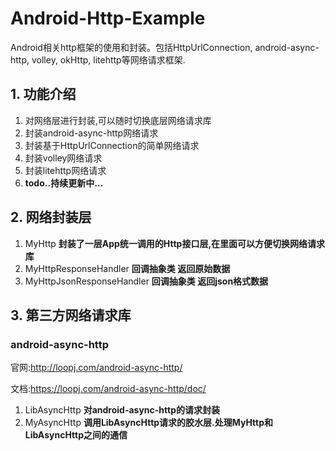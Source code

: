 # Android-Http-Example
Android相关http框架的使用和封装。包括HttpUrlConnection, android-async-http, volley, okHttp, litehttp等网络请求框架.

## 1. 功能介绍

1. 对网络层进行封装,可以随时切换底层网络请求库
1. 封装android-async-http网络请求
1. 封装基于HttpUrlConnection的简单网络请求
1. 封装volley网络请求
1. 封装litehttp网络请求
1. **todo..持续更新中...**


## 2. 网络封装层

1. MyHttp **封装了一层App统一调用的Http接口层,在里面可以方便切换网络请求库**
1. MyHttpResponseHandler **回调抽象类 返回原始数据**
1. MyHttpJsonResponseHandler **回调抽象类 返回json格式数据**


## 3. 第三方网络请求库

### android-async-http

官网:http://loopj.com/android-async-http/

文档:https://loopj.com/android-async-http/doc/

1. LibAsyncHttp **对android-async-http的请求封装**
1. MyAsyncHttp **调用LibAsyncHttp请求的胶水层.处理MyHttp和LibAsyncHttp之间的通信**


